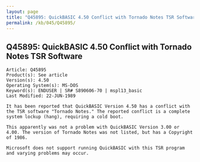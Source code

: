 ```yaml
---
layout: page
title: "Q45895: QuickBASIC 4.50 Conflict with Tornado Notes TSR Software"
permalink: /kb/045/Q45895/
---
```


## Q45895: QuickBASIC 4.50 Conflict with Tornado Notes TSR Software

	Article: Q45895
	Product(s): See article
	Version(s): 4.50
	Operating System(s): MS-DOS
	Keyword(s): ENDUSER | SR# S890606-70 | mspl13_basic
	Last Modified: 22-JUN-1989
	
	It has been reported that QuickBASIC Version 4.50 has a conflict with
	the TSR software "Tornado Notes." The reported conflict is a complete
	system lockup (hang), requiring a cold boot.
	
	This apparently was not a problem with QuickBASIC Version 3.00 or
	4.00. The version of Tornado Notes was not listed, but has a Copyright
	of 1986.
	
	Microsoft does not support running QuickBASIC with this TSR program
	and varying problems may occur.
